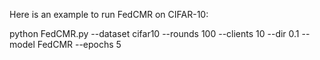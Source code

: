 
Here is an example to run FedCMR on CIFAR-10:

python FedCMR.py --dataset cifar10 --rounds 100 --clients 10 --dir 0.1 --model FedCMR --epochs 5